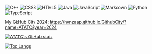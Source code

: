 ![C++](https://img.shields.io/badge/c++-%2300599C.svg?style=for-the-badge&logo=c%2B%2B&logoColor=white)
![CSS3](https://img.shields.io/badge/css3-%231572B6.svg?style=for-the-badge&logo=css3&logoColor=white)
![HTML5](https://img.shields.io/badge/html5-%23E34F26.svg?style=for-the-badge&logo=html5&logoColor=white)
![Java](https://img.shields.io/badge/java-%23ED8B00.svg?style=for-the-badge&logo=openjdk&logoColor=white)
![JavaScript](https://img.shields.io/badge/javascript-%23323330.svg?style=for-the-badge&logo=javascript&logoColor=%23F7DF1E)
![Markdown](https://img.shields.io/badge/markdown-%23000000.svg?style=for-the-badge&logo=markdown&logoColor=white)
![Python](https://img.shields.io/badge/python-3670A0?style=for-the-badge&logo=python&logoColor=ffdd54)
![TypeScript](https://img.shields.io/badge/typescript-%23007ACC.svg?style=for-the-badge&logo=typescript&logoColor=white)

My GitHub City 2024: https://honzaap.github.io/GithubCity/?name=ATATC&year=2024

[![ATATC's GitHub stats](https://github-readme-stats.vercel.app/api?username=ATATC&show_icons=true&theme=transparent)](https://github.com/ATATC/github-readme-stats)

[![Top Langs](https://github-readme-stats.vercel.app/api/top-langs/?username=ATATC&theme=transparent)](https://github.com/ATATC/github-readme-stats)
